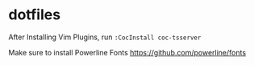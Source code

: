# dotfiles

After Installing Vim Plugins, run `:CocInstall coc-tsserver`

Make sure to install Powerline Fonts https://github.com/powerline/fonts

